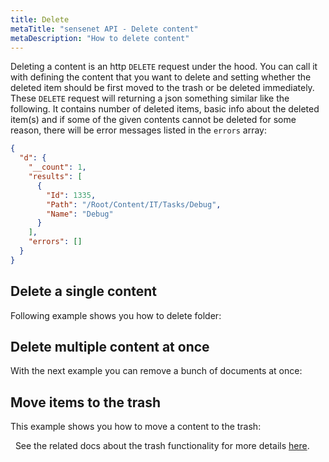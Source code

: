 ```yaml
---
title: Delete
metaTitle: "sensenet API - Delete content"
metaDescription: "How to delete content"
---
```


Deleting a content is an http `DELETE` request under the hood. You can call it with defining the content that you want to delete and setting whether the deleted item should be first moved to the trash or be deleted immediately. These `DELETE` request will returning a json something similar like the following. It contains number of deleted items, basic info about the deleted item(s) and if some of the given contents cannot be deleted for some reason, there will be error messages listed in the `errors` array:

```json
{
  "d": {
    "__count": 1,
    "results": [
      {
        "Id": 1335,
        "Path": "/Root/Content/IT/Tasks/Debug",
        "Name": "Debug"
      }
    ],
    "errors": []
  }
}
```

## Delete a single content

Following example shows you how to delete folder:

<tab category="content-management" article="delete" example="deleteContent" />

## Delete multiple content at once

With the next example you can remove a bunch of documents at once:

<tab category="content-management" article="delete" example="deleteMultipleContent" />

## Move items to the trash

This example shows you how to move a content to the trash:

<tab category="content-management" article="delete" example="moveTotheTrash" />
&nbsp;
<note>
See the related docs about the trash functionality for more details <a href="/content-management/trash">here</a>.
</note>
